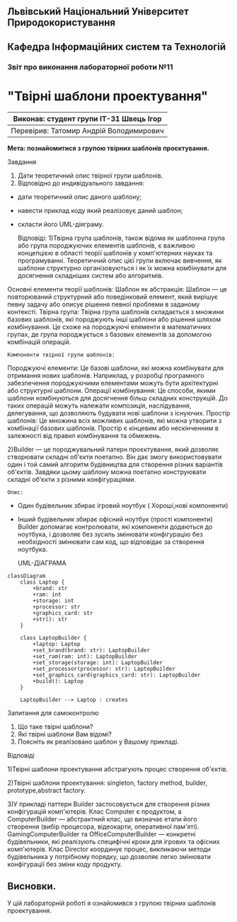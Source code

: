 
## Львівський Національний Університет Природокористування
## Кафедра Інформаційних систем та Технологій



### Звіт про виконання лабораторної роботи №11
# "Твірні шаблони проектування"



| Виконав: студент групи ІТ-31 Швець Ігор     |
|----------------------------------------------|
| Перевірив: Татомир Андрій Володимирович      |


**Мета: познайомитися з групою твірних шаблонів проєктування.**


Завдання

1. Дати теоретичний опис твірної групи шаблонів.
2. Відповідно до индивідуального завдання:
- дати теоретичний опис даного шаблону;
- навести приклад коду який реалізовує даний шаблон;
- скласти його UML-діяграму.

    Відповіді:
 1)Твірна група шаблонів, також відома як шаблонна група або група породжуючих елементів шаблонів, є важливою концепцією в області теорії шаблонів у комп'ютерних науках та програмуванні. Теоретичний опис цієї групи включає вивчення, як шаблони структурно організовуються і як їх можна комбінувати для досягнення складніших систем або алгоритмів.

 Основні елементи теорії шаблонів:
Шаблон як абстракція: Шаблон — це повторюваний структурний або поведінковий елемент, який вирішує певну задачу або описує рішення певної проблеми в заданому контексті.
 Твірна група: Твірна група шаблонів складається з множини базових шаблонів, які породжують інші шаблони або рішення шляхом комбінування. Це схоже на породжуючі елементи в математичних групах, де група породжується з базових елементів за допомогою комбінацій операцій.
    
    Компоненти твірної групи шаблонів:
 Породжуючі елементи: Це базові шаблони, які можна комбінувати для отримання нових шаблонів. Наприклад, у розробці програмного забезпечення породжуючими елементами можуть бути архітектурні або структурні шаблони.
 Операції комбінування: Це способи, якими шаблони комбінуються для досягнення більш складних конструкцій. До таких операцій можуть належати композиція, наслідування, делегування, що дозволяють будувати нові шаблони з існуючих.
 Простір шаблонів: Це множина всіх можливих шаблонів, які можна утворити з комбінації базових шаблонів. Простір є кінцевим або нескінченним в залежності від правил комбінування та обмежень.

 2)Builder — це породжувальний патерн проєктування, який дозволяє створювати складні об'єкти поетапно. Він дає змогу використовувати один і той самий алгоритм будівництва для створення різних варіантів об'єктів. Завдяки цьому шаблону можна поетапно конструювати складні об'єкти з різними конфігураціями.

    Опис:
 - Один будівельник збирає ігровий ноутбук ( Хороші,нові компоненти)
 - Інший будівельник збирає офісний ноутбук (прості компоненти)
Builder допомагає контролювати, які компоненти додаються до ноутбука, і дозволяє без зусиль змінювати конфігурацію без необхідності змінювати сам код, що відповідає за створення ноутбука.

    UML-ДІАГРАМА

```mermaid
classDiagram
    class Laptop {
        +brand: str
        +ram: int
        +storage: int
        +processor: str
        +graphics_card: str
        +str(): str
    }

    class LaptopBuilder {
        +laptop: Laptop
        +set_brand(brand: str): LaptopBuilder
        +set_ram(ram: int): LaptopBuilder
        +set_storage(storage: int): LaptopBuilder
        +set_processor(processor: str): LaptopBuilder
        +set_graphics_card(graphics_card: str): LaptopBuilder
        +build(): Laptop
    }

    LaptopBuilder --> Laptop : creates
```

Запитання для самоконтролю
1. Що таке твірні шаблони?
2. Які твірні шаблони Вам відомі?
3. Поясніть як реалізовано шаблон у Вашому прикладі.

Відповіді

1)Твірні шаблони проектування абстрагують процес створення об'єктів.

2)Твірні шаблони проектування: singleton, factory method,
builder, prototype,abstract factory.

3)У прикладі паттерн Builder застосовується для створення різних конфігурацій комп'ютерів. Клас Computer є продуктом, а ComputerBuilder — абстрактний клас, що визначає етапи його створення (вибір процесора, відеокарти, оперативної пам'яті). GamingComputerBuilder та OfficeComputerBuilder — конкретні будівельники, які реалізують специфічні кроки для ігрових та офісних комп'ютерів. Клас Director координує процес, викликаючи методи будівельника у потрібному порядку, що дозволяє легко змінювати конфігурації без зміни коду продукту.

## Висновки. 

У цій лабораторній роботі я ознайомився з групою твірних шаблонів проектування.

